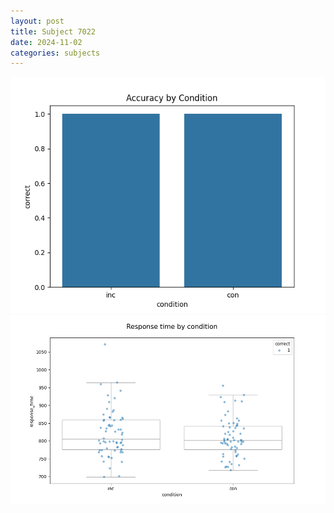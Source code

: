 ```yaml
---
layout: post
title: Subject 7022
date: 2024-11-02
categories: subjects
---
```


![](data/7022/run-4/7022_NF_acc.png)
![](data/7022/run-4/7022_NF_rt.png)
